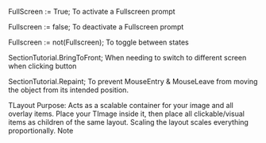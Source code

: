 FullScreen := True;
To activate a Fullscreen prompt

Fullscreen := false;
To deactivate a Fullscreen prompt

Fullscreen := not(Fullscreen);
To toggle between states

SectionTutorial.BringToFront;
When needing to switch to different screen when clicking button

SectionTutorial.Repaint;
To prevent MouseEntry & MouseLeave from moving the object from its intended position.

TLayout
Purpose: Acts as a scalable container for your image and all overlay items.
Place your TImage inside it, then place all clickable/visual items as children of the same layout. Scaling the layout scales everything proportionally.
Note